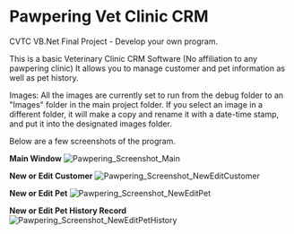 # Pawpering Vet Clinic CRM
CVTC VB.Net Final Project - Develop your own program. 

This is a basic Veterinary Clinic CRM Software (No affiliation to any pawpering clinic)
It allows you to manage customer and pet information as well as pet history. 

Images: 
All the images are currently set to run from the debug folder to an "Images" folder in the main project folder. 
If you select an image in a different folder, it will make a copy and rename it with a date-time stamp, and put it into the designated images folder.

Below are a few screenshots of the program.

<b>Main Window</b>
![Pawpering_Screenshot_Main](https://user-images.githubusercontent.com/69563324/111421435-f9ec8b00-86ba-11eb-9f26-04983350b32f.png)

<b>New or Edit Customer</b>
![Pawpering_Screenshot_NewEditCustomer](https://user-images.githubusercontent.com/69563324/111421446-fce77b80-86ba-11eb-8516-92f472604092.png)

<b>New or Edit Pet</b>
![Pawpering_Screenshot_NewEditPet](https://user-images.githubusercontent.com/69563324/111421452-ff49d580-86ba-11eb-9810-7729b95602df.png)

<b>New or Edit Pet History Record</b>
![Pawpering_Screenshot_NewEditPetHistory](https://user-images.githubusercontent.com/69563324/111421456-01ac2f80-86bb-11eb-80ee-d8404a6cb9ac.png)
